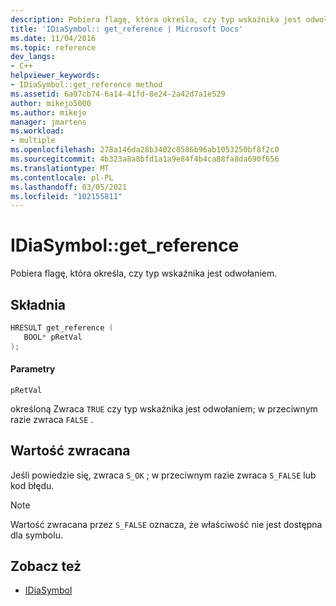 ```yaml
---
description: Pobiera flagę, która określa, czy typ wskaźnika jest odwołaniem.
title: 'IDiaSymbol:: get_reference | Microsoft Docs'
ms.date: 11/04/2016
ms.topic: reference
dev_langs:
- C++
helpviewer_keywords:
- IDiaSymbol::get_reference method
ms.assetid: 6a97cb74-6a14-41fd-8e24-2a42d7a1e529
author: mikejo5000
ms.author: mikejo
manager: jmartens
ms.workload:
- multiple
ms.openlocfilehash: 278a146da28b3402c8586b96ab1053250bf8f2c0
ms.sourcegitcommit: 4b323a8a8bfd1a1a9e84f4b4ca88fa8da690f656
ms.translationtype: MT
ms.contentlocale: pl-PL
ms.lasthandoff: 03/05/2021
ms.locfileid: "102155811"
---
```

# <a name="idiasymbolget_reference"></a>IDiaSymbol::get_reference
Pobiera flagę, która określa, czy typ wskaźnika jest odwołaniem.

## <a name="syntax"></a>Składnia

```C++
HRESULT get_reference ( 
   BOOL* pRetVal
);
```

#### <a name="parameters"></a>Parametry
 `pRetVal`

określoną Zwraca `TRUE` czy typ wskaźnika jest odwołaniem; w przeciwnym razie zwraca `FALSE` .

## <a name="return-value"></a>Wartość zwracana
 Jeśli powiedzie się, zwraca `S_OK` ; w przeciwnym razie zwraca `S_FALSE` lub kod błędu.

> [!NOTE]
> Wartość zwracana przez `S_FALSE` oznacza, że właściwość nie jest dostępna dla symbolu.

## <a name="see-also"></a>Zobacz też
- [IDiaSymbol](../../debugger/debug-interface-access/idiasymbol.md)
